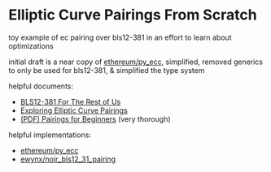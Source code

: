 # Elliptic Curve Pairings From Scratch

toy example of ec pairing over bls12-381 in an effort to learn about optimizations

initial draft is a near copy of [ethereum/py_ecc](https://github.com/ethereum/py_ecc), simplified,
removed generics to only be used for bls12-381, & simplified the type system

helpful documents:

- [BLS12-381 For The Rest of Us](https://hackmd.io/@benjaminion/bls12-381)
- [Exploring Elliptic Curve Pairings](https://medium.com/@VitalikButerin/exploring-elliptic-curve-pairings-c73c1864e627)
- [(PDF) Pairings for Beginners](https://static1.squarespace.com/static/5fdbb09f31d71c1227082339/t/5ff394720493bd28278889c6/1609798774687/PairingsForBeginners.pdf) (very thorough)

helpful implementations:

- [ethereum/py_ecc](https://github.com/ethereum/py_ecc)
- [ewynx/noir_bls12_31_pairing](https://github.com/ewynx/noir_bls12_381_pairing)
